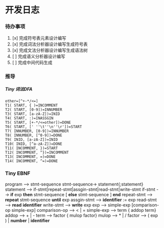 # 开发日志

### 待办事项

1. [x] 完成符号表元素设计编写
2. [x] 完成词法分析器设计编写生成符号表
3. [x] 完成文法分析器设计编写生成语法树
4. [ ] 完成语义分析器设计编写
5. [ ] 完成中间代码生成

### 推导

##### Tiny 词法DFA
```
other=[^+-*/<=]
T1( START, { )=INCOMMENT 
T2( START, [0-9])=INNUMBER
T3( START, [a-zA-Z])=INID
T4( START, :)=INASSGIN
T5( START, [+-*/<=other])=DONE
T6( START, [' ''\t''\n''\r'])=START
T7( INNUMBER, [0-9])=INNUMBER
T8( INNUMBER, [^0-9])=DONE
T9( INID, [a-zA-Z])=INID
T10( INID, [^a-zA-Z])=DONE
T11( INCOMMENT, })=START
T12( INCOMMENT, ^})=INCOMMENT
T13( INCOMMENT, =)=DONE
T14( INCOMMENT, ^=)=DONE
```

### Tiny EBNF
program --> stmt-sequence
stmt-sequence-> statement{;statement}
statement --> if-stmt|repeat-stmt|assgin-stmt|read-stmt|write-stmt
if-stmt --> **if** exp **then** stmt-sequence [ **else** stmt-sequence ] **end**
repeat-stmt --> **repeat** stmt-sequence **until** exp
assgin-stmt --> **identifier** := exp
read-stmt --> **read** **identifier**
write-stmt --> **write** exp
exp --> simple-exp [comparison-op simple-exp]
comparison-op --> < | =
simple-exp --> term { addop term}
addop --> + | -
term --> factor { mulop factor}
mulop --> * | /
factor --> ( exp ) | **number** | **identifier**

